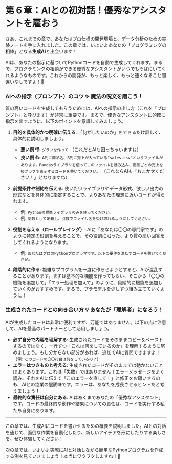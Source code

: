 # 第６章：AIとの初対話！優秀なアシスタントを雇おう

さあ、これまでの章で、あなたはプロ仕様の開発環境と、データ分析のための実験ノートを手に入れました。この章では、いよいよあなたの「プログラミングの相棒」となる**生成AI**と出会います！

AIは、あなたの指示に基づいてPythonコードを自動で生成してくれます。まるで、プログラミングの相談ができる優秀なアシスタントがいつでもそばにいてくれるようなものです。これからの開発が、もっと楽しく、もっと速くなること間違いなしですよ！🚀

### AIへの指示（プロンプト）のコツ ✨ 魔法の呪文を磨こう！

質の高いコードを生成してもらうためには、AIへの指示の出し方（これを「プロンプト」と呼びます）が非常に重要です。まるで、優秀なアシスタントに的確に指示を出すように、以下のポイントを意識してみましょう。

1.  **目的を具体的かつ明確に伝える**:
    「何がしたいのか」をできるだけ詳しく、具体的に説明しましょう。
    *   **悪い例 👎**: `グラフを作って` （これだとAIも困っちゃいますね）
    *   **良い例 👍**: `A列に商品名、B列に売上が入っている"sales.csv"というファイルがあります。Pandasライブラリを使ってこのファイルを読み込み、商品ごとの売上を棒グラフで表示するコードを書いてください。` （これならAIも「おまかせください！」となりますね）

2.  **前提条件や制約を伝える**:
    使いたいライブラリやデータ形式、欲しい出力の形式などを具体的に指定することで、よりあなたの理想に近いコードが得られます。
    *   例: `Pythonの標準ライブラリのみを使ってください。`
    *   例: `関数として定義し、引数でファイル名を受け取れるようにしてください。`

3.  **役割を与える（ロールプレイング）**:
    AIに「あなたは〇〇の専門家です」のように特定の役割を与えることで、その役割に沿った、より質の高い回答をしてくれるようになります。
    *   例: `あなたはプロのPythonプログラマです。以下の要件を満たすコードを書いてください。`

4.  **段階的に作る**:
    複雑なプログラムを一度に作らせようとすると、AIが混乱することがあります。まずは基本的な機能を作ってもらい、そこから「〇〇の機能を追加して」「エラー処理を加えて」のように、段階的に機能を追加していくのがおすすめです。まるで、プラモデルを少しずつ組み立てていくように！

### 生成されたコードとの向き合い方 💡 あなたが「理解者」になろう！

AIが生成したコードは非常に便利ですが、万能ではありません。以下の点に注意して、AIを最高のパートナーとして活用しましょう。

*   **必ず自分で内容を理解する**: 生成されたコードをそのままコピー＆ペーストするのではなく、一行ずつ「これは何をしているのか」を理解するように努めましょう。もし分からない部分があれば、追加でAIに質問できますよ！（例: `このコードの〇〇行目は何をしているの？`）
*   **エラーはつきものと考える**: 生成されたコードがそのままでは動かないことはよくあります。これは「失敗」ではありません！エラーメッセージをよく読み、それをAIに伝えて「このエラーを直して！」と修正をお願いするのも、AIとの協業の醍醐味です。エラーは、あなたを成長させるヒントだと考えましょう！
*   **最終的な責任は自分にある**: AIはあくまであなたの「優秀なアシスタント」です。コードの最終的な動作や結果についての責任は、コードを実行する私たち自身にあります。

---

この章では、生成AIにコードを書かせるための概要を説明しました。AIとの対話を通じて、面倒な作業を自動化したり、新しいアイデアを形にしたりする楽しさを、ぜひ体験してください！

次の章では、いよいよ実際にAIと対話しながら簡単なPythonプログラムを作成する例を見ていきましょう！本当にワクワクしますね！🌟
